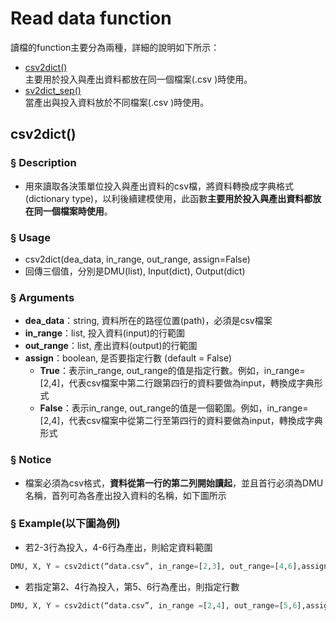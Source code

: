 # Read data function

讀檔的function主要分為兩種，詳細的說明如下所示：
* [csv2dict()](#csv2dict()) <br>
主要用於投入與產出資料都放在同一個檔案(.csv )時使用。
* [sv2dict_sep()](#sv2dict_sep()) <br>
當產出與投入資料放於不同檔案(.csv )時使用。

## csv2dict()
### § Description
- 用來讀取各決策單位投入與產出資料的csv檔，將資料轉換成字典格式(dictionary type)，以利後續建模使用，此函數**主要用於投入與產出資料都放在同一個檔案時使用**。

### § Usage
- csv2dict(dea_data, in_range, out_range, assign=False)
- 回傳三個值，分別是DMU(list), Input(dict), Output(dict)

### § Arguments
- **dea_data**：string, 資料所在的路徑位置(path)，必須是csv檔案
- **in_range**：list, 投入資料(input)的行範圍
- **out_range**：list, 產出資料(output)的行範圍
- **assign**：boolean, 是否要指定行數 (default = False) <br>
  - **True**：表示in_range, out_range的值是指定行數。例如，in_range=[2,4]，代表csv檔案中第二行跟第四行的資料要做為input，轉換成字典形式
  - **False**：表示in_range, out_range的值是一個範圍。例如，in_range=[2,4]，代表csv檔案中從第二行至第四行的資料要做為input，轉換成字典形式

### § Notice
- 檔案必須為csv格式，**資料從第一行的第二列開始讀起**，並且首行必須為DMU名稱，首列可為各產出投入資料的名稱，如下圖所示

### § Example(以下圖為例)
- 若2-3行為投入，4-6行為產出，則給定資料範圍
```python
DMU, X, Y = csv2dict(“data.csv”, in_range=[2,3], out_range=[4,6],assign=False)
```
- 若指定第2、4行為投入，第5、6行為產出，則指定行數
```python
DMU, X, Y = csv2dict(“data.csv”, in_range =[2,4], out_range=[5,6],assign=True)
```

